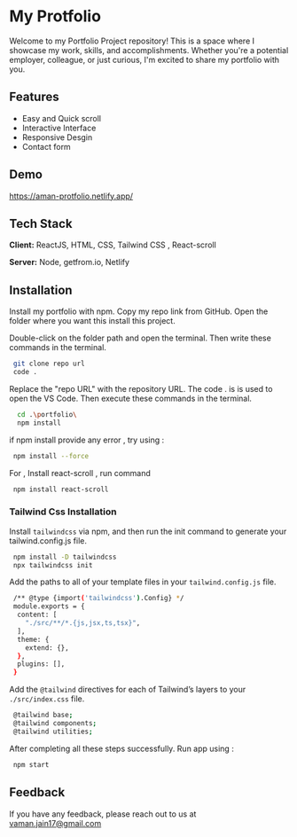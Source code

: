 
# My Protfolio

Welcome to my Portfolio Project repository! This is a space where I showcase my work, skills, and accomplishments. Whether you're a potential employer, colleague, or just curious, I'm excited to share my portfolio with you.






## Features

- Easy and Quick scroll
- Interactive Interface
- Responsive Desgin
- Contact form


## Demo
https://aman-protfolio.netlify.app/

## Tech Stack

**Client:** ReactJS, HTML, CSS, Tailwind CSS , React-scroll

**Server:** Node, getfrom.io, Netlify


## Installation

Install my portfolio with npm. Copy my repo link from GitHub. Open the folder where you want this install this project.

Double-click on the folder path and open the terminal. Then write these commands in the terminal.

```bash
 git clone repo url
 code .
```
Replace the "repo URL" with the repository URL.
The code . is is used to open the VS Code. Then execute these commands in the terminal.
    
```bash
  cd .\portfolio\
  npm install
```
if npm install provide any error , try using :
```bash
 npm install --force
```
For , Install react-scroll , run command 

```bash
 npm install react-scroll
```


### Tailwind Css Installation

Install `tailwindcss` via npm, and then run the init command to generate your tailwind.config.js file.
```bash
 npm install -D tailwindcss
 npx tailwindcss init
```
Add the paths to all of your template files in your `tailwind.config.js` file.

```bash
 /** @type {import('tailwindcss').Config} */
 module.exports = {
  content: [
    "./src/**/*.{js,jsx,ts,tsx}",
  ],
  theme: {
    extend: {},
  },
  plugins: [],
 }
```
Add the `@tailwind` directives for each of Tailwind’s layers to your `./src/index.css` file.

```bash
 @tailwind base;
 @tailwind components;
 @tailwind utilities;
```

After completing all these steps successfully. Run app using :

```bash
 npm start
```
## Feedback

If you have any feedback, please reach out to us at vaman.jain17@gmail.com

